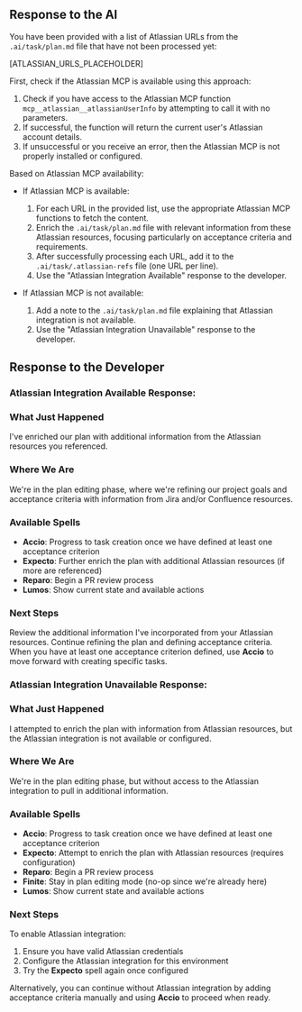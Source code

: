 ## Response to the AI

You have been provided with a list of Atlassian URLs from the `.ai/task/plan.md` file that have not been processed yet:

[ATLASSIAN_URLS_PLACEHOLDER]

First, check if the Atlassian MCP is available using this approach:
1. Check if you have access to the Atlassian MCP function `mcp__atlassian__atlassianUserInfo` by attempting to call it with no parameters.
2. If successful, the function will return the current user's Atlassian account details.
3. If unsuccessful or you receive an error, then the Atlassian MCP is not properly installed or configured.

Based on Atlassian MCP availability:
- If Atlassian MCP is available:
  1. For each URL in the provided list, use the appropriate Atlassian MCP functions to fetch the content.
  2. Enrich the `.ai/task/plan.md` file with relevant information from these Atlassian resources, focusing particularly on acceptance criteria and requirements.
  3. After successfully processing each URL, add it to the `.ai/task/.atlassian-refs` file (one URL per line).
  4. Use the "Atlassian Integration Available" response to the developer.

- If Atlassian MCP is not available:
  1. Add a note to the `.ai/task/plan.md` file explaining that Atlassian integration is not available.
  2. Use the "Atlassian Integration Unavailable" response to the developer.

## Response to the Developer

### Atlassian Integration Available Response:

### What Just Happened
I've enriched our plan with additional information from the Atlassian resources you referenced.

### Where We Are
We're in the plan editing phase, where we're refining our project goals and acceptance criteria with information from Jira and/or Confluence resources.

### Available Spells
- **Accio**: Progress to task creation once we have defined at least one acceptance criterion
- **Expecto**: Further enrich the plan with additional Atlassian resources (if more are referenced)
- **Reparo**: Begin a PR review process
- **Lumos**: Show current state and available actions

### Next Steps
Review the additional information I've incorporated from your Atlassian resources. Continue refining the plan and defining acceptance criteria. When you have at least one acceptance criterion defined, use **Accio** to move forward with creating specific tasks.

### Atlassian Integration Unavailable Response:

### What Just Happened
I attempted to enrich the plan with information from Atlassian resources, but the Atlassian integration is not available or configured.

### Where We Are
We're in the plan editing phase, but without access to the Atlassian integration to pull in additional information.

### Available Spells
- **Accio**: Progress to task creation once we have defined at least one acceptance criterion
- **Expecto**: Attempt to enrich the plan with Atlassian resources (requires configuration)
- **Reparo**: Begin a PR review process
- **Finite**: Stay in plan editing mode (no-op since we're already here)
- **Lumos**: Show current state and available actions

### Next Steps
To enable Atlassian integration:
1. Ensure you have valid Atlassian credentials
2. Configure the Atlassian integration for this environment
3. Try the **Expecto** spell again once configured

Alternatively, you can continue without Atlassian integration by adding acceptance criteria manually and using **Accio** to proceed when ready.
